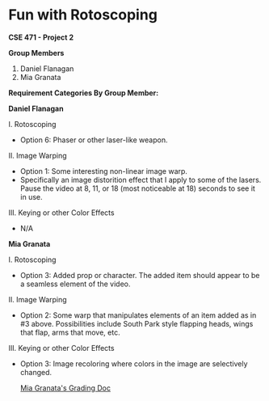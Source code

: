 #  Fun with Rotoscoping

**CSE 471 - Project 2**

**Group Members**

1. Daniel Flanagan
2. Mia Granata

**Requirement Categories By Group Member:**

**Daniel Flanagan**

I. Rotoscoping
- Option 6: Phaser or other laser-like weapon.

II. Image Warping
- Option 1: Some interesting non-linear image warp.
- Specifically an image distorition effect that I apply to some of the lasers. Pause the video at 8, 11, or 18 (most noticeable at 18) seconds to see it in use. 
  
III. Keying or other Color Effects
- N/A 
  

**Mia Granata**

I. Rotoscoping
- Option 3: Added prop or character. The added item should appear to be a seamless element of the video.

II. Image Warping
- Option 2: Some warp that manipulates elements of an item added as in #3 above. Possibilities include South Park style flapping heads, wings that flap, arms that move, etc.

III. Keying or other Color Effects
- Option 3: Image recoloring where colors in the image are selectively changed.

  [Mia Granata's Grading Doc](MiaGranataProject2GradingDoc.pdf)
  
